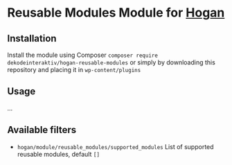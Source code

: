 # Reusable Modules Module for [Hogan](https://github.com/dekodeinteraktiv/hogan-core)

## Installation
Install the module using Composer `composer require dekodeinteraktiv/hogan-reusable-modules` or simply by downloading this repository and placing it in `wp-content/plugins`

## Usage
…

## Available filters
- `hogan/module/reusable_modules/supported_modules` List of supported reusable modules, default `[]`
